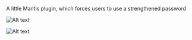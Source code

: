 A little Mantis plugin, which forces users to use a strengthened password

![Alt text](https://image.noelshack.com/fichiers/2018/33/5/1534508385-first.png?raw=true "account_page.php")

![Alt text](https://image.noelshack.com/fichiers/2018/33/5/1534508590-deux.png?raw=true "verify.php")

